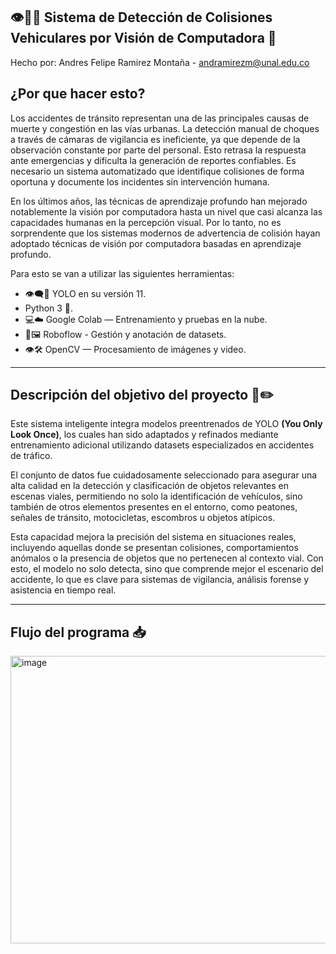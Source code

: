 ## 👁️🤖🧠 Sistema de Detección de Colisiones Vehiculares por Visión de Computadora 🚗
Hecho por: Andres Felipe Ramirez Montaña - andramirezm@unal.edu.co

## ¿Por que hacer esto? 
Los accidentes de tránsito representan una de las principales causas de muerte y
congestión en las vías urbanas. La detección manual de choques a través de cámaras de
vigilancia es ineficiente, ya que depende de la observación constante por parte del personal.
Esto retrasa la respuesta ante emergencias y dificulta la generación de reportes confiables.
Es necesario un sistema automatizado que identifique colisiones de forma oportuna y
documente los incidentes sin intervención humana. 

En los últimos años, las técnicas de aprendizaje profundo han mejorado notablemente la visión por computadora hasta un nivel que casi alcanza las capacidades humanas en la percepción visual. Por lo tanto, no es sorprendente que los sistemas modernos de advertencia de colisión hayan adoptado técnicas de visión por computadora basadas en aprendizaje profundo.

Para esto se van a utilizar las siguientes herramientas: 
- 👁️‍🗨️🧠 YOLO en su versión 11.
- Python 3 🐍.
- 💻☁️ Google Colab — Entrenamiento y pruebas en la nube.
- 🤖🖼️ Roboflow - Gestión y anotación de datasets.
- 👁️🛠️ OpenCV — Procesamiento de imágenes y video.

--- 
## Descripción del objetivo del proyecto 📄✏️

Este sistema inteligente integra modelos preentrenados de YOLO **(You Only Look Once)**, los cuales han sido adaptados y refinados mediante entrenamiento adicional utilizando datasets especializados en accidentes de tráfico.

El conjunto de datos fue cuidadosamente seleccionado para asegurar una alta calidad en la detección y clasificación de objetos relevantes en escenas viales, permitiendo no solo la identificación de vehículos, sino también de otros elementos presentes en el entorno, como peatones, señales de tránsito, motocicletas, escombros u objetos atípicos.

Esta capacidad mejora la precisión del sistema en situaciones reales, incluyendo aquellas donde se presentan colisiones, comportamientos anómalos o la presencia de objetos que no pertenecen al contexto vial. Con esto, el modelo no solo detecta, sino que comprende mejor el escenario del accidente, lo que es clave para sistemas de vigilancia, análisis forense y asistencia en tiempo real.

--- 
## Flujo del programa 📥
<img width="1047" height="460" alt="image" src="https://github.com/user-attachments/assets/06753ea0-cbab-4976-b6a9-b0b9a1a50d9e" />


